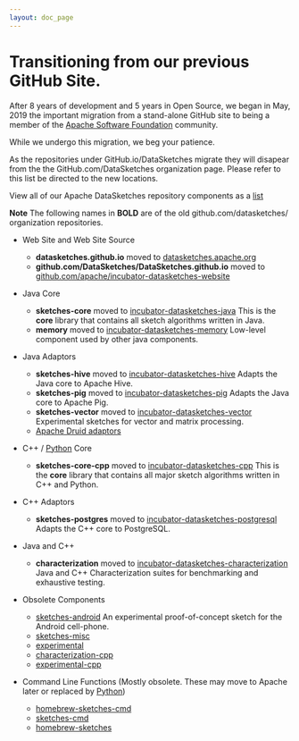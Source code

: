 ```yaml
---
layout: doc_page
---
```

<!--
    Licensed to the Apache Software Foundation (ASF) under one
    or more contributor license agreements.  See the NOTICE file
    distributed with this work for additional information
    regarding copyright ownership.  The ASF licenses this file
    to you under the Apache License, Version 2.0 (the
    "License"); you may not use this file except in compliance
    with the License.  You may obtain a copy of the License at

      http://www.apache.org/licenses/LICENSE-2.0

    Unless required by applicable law or agreed to in writing,
    software distributed under the License is distributed on an
    "AS IS" BASIS, WITHOUT WARRANTIES OR CONDITIONS OF ANY
    KIND, either express or implied.  See the License for the
    specific language governing permissions and limitations
    under the License.
-->

# Transitioning from our previous GitHub Site.

After 8 years of development and 5 years in Open Source, we began in May, 2019 the important migration from a stand-alone GitHub site to being a member of the [Apache Software Foundation](https://apache.org) community.  

While we undergo this migration, we beg your patience. 

As the repositories under GitHub.io/DataSketches migrate they will disapear from the the GitHub.com/DataSketches organization page. Please refer to this list be directed to the new locations. 

View all of our Apache DataSketches repository components as a [list](https://github.com/apache?utf8=%E2%9C%93&q=datasketches)

**Note** The following names in **BOLD** are of the old github.com/datasketches/ organization repositories.

* Web Site and Web Site Source
  * **datasketches.github.io** moved to [datasketches.apache.org](https://datasketches.apache.org)
  * **github.com/DataSketches/DataSketches.github.io** moved to [github.com/apache/incubator-datasketches-website](https://github.com/apache/incubator-datasketches-website)

* Java Core
  * **sketches-core** moved to [incubator-datasketches-java](https://github.com/apache/incubator-datasketches-java) This is the **core** library that contains all sketch algorithms written in Java.
  * **memory** moved to [incubator-datasketches-memory](https://github.com/apache/incubator-datasketches-memory) Low-level component used by other java components.

* Java Adaptors
  * **sketches-hive** moved to [incubator-datasketches-hive](https://github.com/apache/incubator-datasketches-hive) Adapts the Java core to Apache Hive.
  * **sketches-pig** moved to [incubator-datasketches-pig](https://github.com/apache/incubator-datasketches-pig) Adapts the Java core to Apache Pig.
  * **sketches-vector** moved to [incubator-datasketches-vector](https://github.com/apache/incubator-datasketches-vector) Experimental sketches for vector and matrix processing.
  * [Apache Druid adaptors](https://github.com/apache/druid/tree/master/extensions-core/datasketches)

* C++ / [Python](https://github.com/apache/incubator-datasketches-cpp/tree/master/python) Core
  * **sketches-core-cpp** moved to [incubator-datasketches-cpp](https://github.com/apache/incubator-datasketches-cpp) This is the **core** library that contains all major sketch algorithms written in C++ and Python.

* C++ Adaptors
  * **sketches-postgres** moved to [incubator-datasketches-postgresql](https://github.com/apache/incubator-datasketches-postgresql) Adapts the C++ core to PostgreSQL.

* Java and C++
  * **characterization** moved to [incubator-datasketches-characterization](https://github.com/apache/incubator-datasketches-characterization) Java and C++ Characterization suites for benchmarking and exhaustive testing.

* Obsolete Components
  * [sketches-android](https://github.com/DataSketches/sketches-android) An experimental proof-of-concept sketch for the Android cell-phone.
  * [sketches-misc](https://github.com/DataSketches/sketches-misc)
  * [experimental](https://github.com/DataSketches/experimental)
  * [characterization-cpp](https://github.com/DataSketches/characterization-cpp)
  * [experimental-cpp](https://github.com/DataSketches/experimental-cpp)

* Command Line Functions (Mostly obsolete. These may move to Apache later or replaced by [Python](https://github.com/apache/incubator-datasketches-cpp/tree/master/python)) 
  * [homebrew-sketches-cmd](https://github.com/DataSketches/homebrew-sketches-cmd)
  * [sketches-cmd](https://github.com/DataSketches/sketches-cmd)
  * [homebrew-sketches](https://github.com/DataSketches/homebrew-sketches)
